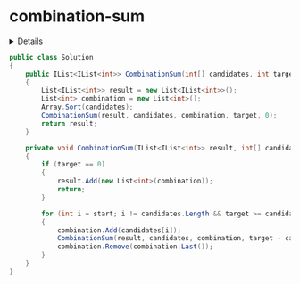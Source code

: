 # combination-sum

<details>

给定一个无重复元素的数组 candidates 和一个目标数 target ，找出 candidates 中所有可以使数字和为 target 的组合。

candidates 中的数字可以无限制重复被选取。

说明：

所有数字（包括 target）都是正整数。
解集不能包含重复的组合。 
示例 1:

输入: candidates = [2,3,6,7], target = 7,
所求解集为:
[
  [7],
  [2,2,3]
]
示例 2:

输入: candidates = [2,3,5], target = 8,
所求解集为:
[
  [2,2,2,2],
  [2,3,3],
  [3,5]
]

来源：力扣（LeetCode）
链接：https://leetcode-cn.com/problems/combination-sum
著作权归领扣网络所有。商业转载请联系官方授权，非商业转载请注明出处。

</details>

```C#
public class Solution
{
    public IList<IList<int>> CombinationSum(int[] candidates, int target)
    {
        List<IList<int>> result = new List<IList<int>>();
        List<int> combination = new List<int>();
        Array.Sort(candidates);
        CombinationSum(result, candidates, combination, target, 0);
        return result;
    }

    private void CombinationSum(IList<IList<int>> result, int[] candidates, IList<int> combination, int target, int start)
    {
        if (target == 0)
        {
            result.Add(new List<int>(combination));
            return;
        }

        for (int i = start; i != candidates.Length && target >= candidates[i]; ++i)
        {
            combination.Add(candidates[i]);
            CombinationSum(result, candidates, combination, target - candidates[i], i);
            combination.Remove(combination.Last());
        }
    }
}
```